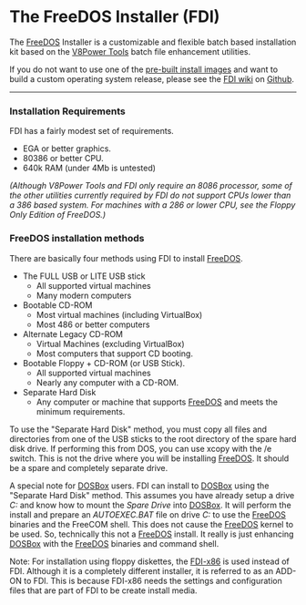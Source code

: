 # The FreeDOS Installer (FDI)

The [FreeDOS](http://freedos.org) Installer is a customizable and flexible
batch based installation kit based on the
[V8Power Tools](http://up.lod.bz/V8Power) batch file enhancement utilities.

If you do not want to use one of the
[pre-built install images](https://www.ibiblio.org/pub/micro/pc-stuff/freedos/files/distributions/)
and want to build a custom operating system release, please see
the [FDI wiki](https://github.com/shidel/FDI/wiki)
on [Github](https://github.com).

* * *
### Installation Requirements

FDI has a fairly modest set of requirements.

* EGA or better graphics.
* 80386 or better CPU.
* 640k RAM (under 4Mb is untested)

_(Although V8Power Tools and FDI only require an 8086 processor, some of the
other utilities currently required by FDI do not support CPUs lower than a
386 based system. For machines with a 286 or lower CPU, see the Floppy Only
Edition of FreeDOS.)_

### FreeDOS installation methods

There are basically four methods using FDI to install
[FreeDOS](http://freedos.org).

* The FULL USB or LITE USB stick
  * All supported virtual machines
  * Many modern computers
* Bootable CD-ROM
  * Most virtual machines (including VirtualBox)
  * Most 486 or better computers
* Alternate Legacy CD-ROM
  * Virtual Machines (excluding VirtualBox)
  * Most computers that support CD booting.
* Bootable Floppy + CD-ROM (or USB Stick).
  * All supported virtual machines
  * Nearly any computer with a CD-ROM.
* Separate Hard Disk
  * Any computer or machine that supports [FreeDOS](http://freedos.org) and
  meets the minimum requirements.

To use the "Separate Hard Disk" method, you must copy all files and directories
from one of the USB sticks to the root directory of the spare hard disk drive.
If performing this from DOS, you can use xcopy with the /e switch. This is not
the drive where you will be installing [FreeDOS](http://freedos.org). It should
be a spare and completely separate drive.

A special note for [DOSBox](http://dosbox.com) users. FDI can install to
[DOSBox](http://dosbox.com) using the "Separate Hard Disk" method. This assumes
you have already setup a drive *C:* and know how to mount the _Spare Drive_
into [DOSBox](http://dosbox.com). It will perform the install and prepare an
*AUTOEXEC.BAT* file on drive *C:* to use the [FreeDOS](http://freedos.org)
binaries and the FreeCOM shell. This does not cause the
[FreeDOS](http://freedos.org) kernel to be used. So, technically this not a
[FreeDOS](http://freedos.org) install. It really is just enhancing
[DOSBox](http://dosbox.com) with the [FreeDOS](http://freedos.org) binaries and
command shell.

Note: For installation using floppy diskettes, the
[FDI-x86](https://github.com/shidel/FDI-x86) is used instead of FDI. Although
it is a completely different installer, it is referred to as an ADD-ON to FDI.
This is because FDI-x86 needs the settings and configuration files that are
part of FDI to be create install media.
